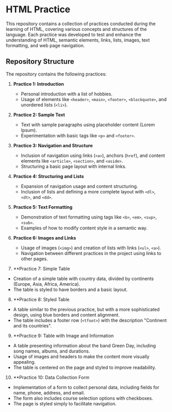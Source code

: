 # HTML Practice 

This repository contains a collection of practices conducted during the learning of HTML, covering various concepts and structures of the language. Each practice was developed to test and enhance the understanding of HTML, semantic elements, links, lists, images, text formatting, and web page navigation.

## Repository Structure

The repository contains the following practices:

1. **Practice 1: Introduction**
    - Personal introduction with a list of hobbies.
    - Usage of elements like `<header>`, `<main>`, `<footer>`, `<blockquote>`, and unordered lists (`<li>`).

2. **Practice 2: Sample Text**
    - Text with sample paragraphs using placeholder content (Lorem Ipsum).
    - Experimentation with basic tags like `<p>` and `<footer>`.

3. **Practice 3: Navigation and Structure**
    - Inclusion of navigation using links (`<a>`), anchors (`href`), and content elements like `<article>`, `<section>`, and `<aside>`.
    - Structuring a basic page layout with internal links.

4. **Practice 4: Structuring and Lists**
    - Expansion of navigation usage and content structuring.
    - Inclusion of lists and defining a more complete layout with `<dl>`, `<dt>`, and `<dd>`.

5. **Practice 5: Text Formatting**
    - Demonstration of text formatting using tags like `<b>`, `<em>`, `<sup>`, `<sub>`.
    - Examples of how to modify content style in a semantic way.

6. **Practice 6: Images and Links**
    - Usage of images (`<img>`) and creation of lists with links (`<ul>`, `<a>`).
    - Navigation between different practices in the project using links to other pages.
7. **Practice 7: Simple Table
- Creation of a simple table with country data, divided by continents (Europe, Asia, Africa, America).
- The table is styled to have borders and a basic layout.

8. **Practice 8: Styled Table
- A table similar to the previous practice, but with a more sophisticated design, using blue borders and content alignment.
- The table includes a footer row (`<tfoot>`) with the description "Continent and its countries".

9. **Practice 9: Table with Image and Information
- A table presenting information about the band Green Day, including song names, albums, and durations.
- Usage of images and headers to make the content more visually appealing.
- The table is centered on the page and styled to improve readability.

10. **Practice 10: Data Collection Form
- Implementation of a form to collect personal data, including fields for name, phone, address, and email.
- The form also includes course selection options with checkboxes.
- The page is styled simply to facilitate navigation.
